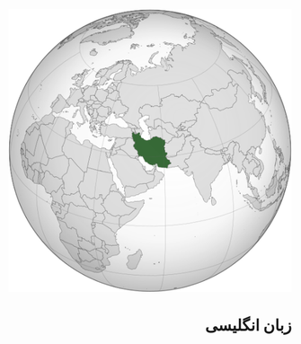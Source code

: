 <img src="https://raw.githubusercontent.com/wer340/English/main/main-image/Iran_(orthographic_projection).svg.png"  >

 # <div dir="rtl"> زبان انگلیسی </div>
